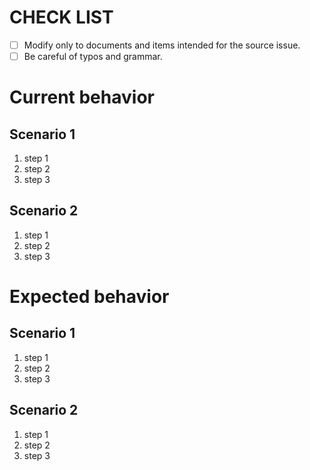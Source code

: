 <!--
 SPDX-FileCopyrightText: © 2024 Kyurenpoto <heal9179@gmail.com>
 SPDX-License-Identifier: MIT
-->

# CHECK LIST

- [ ] Modify only to documents and items intended for the source issue.
- [ ] Be careful of typos and grammar.

# Current behavior

## Scenario 1

1. step 1
2. step 2
3. step 3

## Scenario 2

1. step 1
2. step 2
3. step 3

# Expected behavior

## Scenario 1

1. step 1
2. step 2
3. step 3

## Scenario 2

1. step 1
2. step 2
3. step 3
